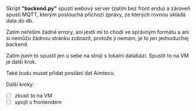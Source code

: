 Skript **"backend.py"** spustí webový server (zatím bez front endu) a zároveň spustí MQTT, kterým poslouchá příchozí zprávy, ze kterých rovnou ukládá data do db.

Zatím neřeším žádné errory, ani jestli mi to chodí ve správným formátu a ani si nemůžu žádnou stránku zobrazit, protože ji nemám, je to jen jednoduchej backend.

Zatím jsem to spustil jen u sebe na stroji s lokalni databází. Spustit to na VM je další krok.

Také budu muset přidat posílání dat Aimtecu.

Další kroky:
- [ ] zkusit to na VM
- [ ] spojit s frontendem
